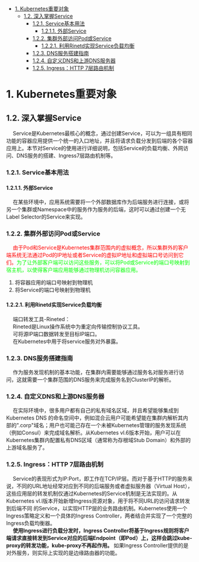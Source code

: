 <!-- TOC -->

- [1. Kubernetes重要对象](#1-kubernetes重要对象)
    - [1.2. 深入掌握Service](#12-深入掌握service)
        - [1.2.1. Service基本用法](#121-service基本用法)
            - [1.2.1.1. 外部Service](#1211-外部service)
        - [1.2.2. 集群外部访问Pod或Service](#122-集群外部访问pod或service)
            - [1.2.2.1. 利用Rinetd实现Service负载均衡](#1221-利用rinetd实现service负载均衡)
        - [1.2.3. DNS服务搭建指南](#123-dns服务搭建指南)
        - [1.2.4. 自定义DNS和上游DNS服务器](#124-自定义dns和上游dns服务器)
        - [1.2.5. Ingress：HTTP 7层路由机制](#125-ingresshttp-7层路由机制)

<!-- /TOC -->

# 1. Kubernetes重要对象


## 1.2. 深入掌握Service  
<!-- 
https://blog.csdn.net/PpikachuP/article/details/89674578
-->
&emsp; Service是Kubernetes最核心的概念，通过创建Service，可以为一组具有相同功能的容器应用提供一个统一的入口地址，并且将请求负载分发到后端的各个容器应用上。本节对Service的使用进行详细说明，包括Service的负载均衡、外网访问、DNS服务的搭建、Ingress7层路由机制等。  

### 1.2.1. Service基本用法  
#### 1.2.1.1. 外部Service  
&emsp; 在某些环境中，应用系统需要将一个外部数据库作为后端服务进行连接，或将另一个集群或Namespace中的服务作为服务的后端，这时可以通过创建一个无Label Selector的Service来实现。  
 
### 1.2.2. 集群外部访问Pod或Service  
<!-- 
从外部访问K8s中Pod的五种方式
https://blog.csdn.net/qq_23348071/article/details/87185025
-->
&emsp; <font color = "red">由于Pod和Service是Kubernetes集群范围内的虚拟概念，所以集群外的客户端系统无法通过Pod的IP地址或者Service的虚拟IP地址和虚拟端口号访问到它们。</font><font color = "lime">为了让外部客户端可以访问这些服务，可以将Pod或Service的端口号映射到宿主机，以使得客户端应用能够通过物理机访问容器应用。</font>  

1. 将容器应用的端口号映射到物理机  
2. 将Service的端口号映射到物理机  

#### 1.2.2.1. 利用Rinetd实现Service负载均衡  
&emsp; 端口转发工具-Rineted：  
&emsp; Rineted是Linux操作系统中为重定向传输控制协议工具。  
&emsp; 可将源IP端口数据转发至目标IP端口。  
&emsp; 在Kubernetes中用于将service服务对外暴露。  

### 1.2.3. DNS服务搭建指南  
&emsp; 作为服务发现机制的基本功能，在集群内需要能够通过服务名对服务进行访问，这就需要一个集群范围的DNS服务来完成服务名到ClusterIP的解析。  

### 1.2.4. 自定义DNS和上游DNS服务器  
&emsp; 在实际环境中，很多用户都有自己的私有域名区域，并且希望能够集成到Kubernetes DNS 的命名空间中，例如混合云用户可能希望能在集群内解析其内部的".corp"域名；用户也可能己存在一个未被Kubernetes管理的服务发现系统（例如Consul）来完成域名解析。从Kubernetes vl.6版本开始，用户可以在Kubernetes集群内配置私有DNS区域（通常称为存根域Stub Domain）和外部的上游域名服务了。  

### 1.2.5. Ingress：HTTP 7层路由机制  
&emsp; Service的表现形式为IP:Port，即工作在TCP/IP层。而对于基于HTTP的服务来说，不同的URL地址经常对应到不同的后端服务或者虚拟服务器（Virtual Host），这些应用层的转发机制仅通过Kubernetes的Service机制是无法实现的。从Kubernetes vl.l版本开始新增Ingress资源对象，用于将不同URL的访问请求转发到后端不同 的Service，以实现HTTP层的业务路由机制。Kubernetes使用一个Ingress策略定义和一个具体的Ingress Controller，两者结合并实现了一个完整的Ingress负载均衡器。  
&emsp; **使用Ingress进行负载分发时，Ingress Controller将基于Ingress规则将客户端请求直接转发到Service对应的后端Endpoint（即Pod）上，这样会跳过kube-proxy的转发功能，kube-proxy不再起作用。** 如果Ingress Controller提供的是对外服务，则实际上实现的是边缘路由器的功能。  
